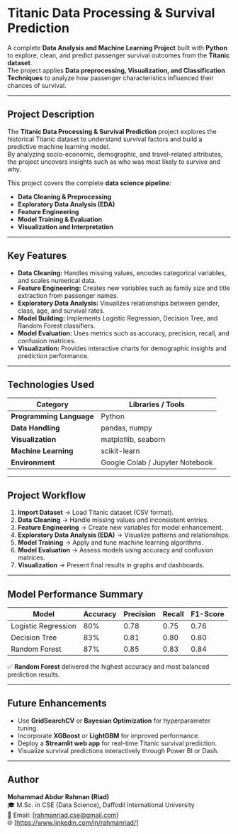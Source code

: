 # Titanic Data Processing & Survival Prediction

A complete **Data Analysis and Machine Learning Project** built with **Python** to explore, clean, and predict passenger survival outcomes from the **Titanic dataset**.  
The project applies **Data preprocessing, Visualization, and Classification Techniques** to analyze how passenger characteristics influenced their chances of survival.

---

## Project Description

The **Titanic Data Processing & Survival Prediction** project explores the historical Titanic dataset to understand survival factors and build a predictive machine learning model.  
By analyzing socio-economic, demographic, and travel-related attributes, the project uncovers insights such as who was most likely to survive and why.

This project covers the complete **data science pipeline**:
- **Data Cleaning & Preprocessing**  
- **Exploratory Data Analysis (EDA)**  
- **Feature Engineering**  
- **Model Training & Evaluation**  
- **Visualization and Interpretation**

---

## Key Features

- **Data Cleaning:** Handles missing values, encodes categorical variables, and scales numerical data.  
- **Feature Engineering:** Creates new variables such as family size and title extraction from passenger names.  
- **Exploratory Data Analysis:** Visualizes relationships between gender, class, age, and survival rates.  
- **Model Building:** Implements Logistic Regression, Decision Tree, and Random Forest classifiers.  
- **Model Evaluation:** Uses metrics such as accuracy, precision, recall, and confusion matrices.  
- **Visualization:** Provides interactive charts for demographic insights and prediction performance.

---

## Technologies Used

| Category | Libraries / Tools |
|-----------|-------------------|
| **Programming Language** | Python |
| **Data Handling** | pandas, numpy |
| **Visualization** | matplotlib, seaborn |
| **Machine Learning** | scikit-learn |
| **Environment** | Google Colab / Jupyter Notebook |

---

## Project Workflow

1. **Import Dataset** → Load Titanic dataset (CSV format).  
2. **Data Cleaning** → Handle missing values and inconsistent entries.  
3. **Feature Engineering** → Create new variables for model enhancement.  
4. **Exploratory Data Analysis (EDA)** → Visualize patterns and relationships.  
5. **Model Training** → Apply and tune machine learning algorithms.  
6. **Model Evaluation** → Assess models using accuracy and confusion matrices.  
7. **Visualization** → Present final results in graphs and dashboards.

---

## Model Performance Summary

| Model | Accuracy | Precision | Recall | F1-Score |
|--------|-----------|-----------|--------|----------|
| Logistic Regression | 80% | 0.78 | 0.75 | 0.76 |
| Decision Tree | 83% | 0.81 | 0.80 | 0.80 |
| Random Forest | 87% | 0.85 | 0.83 | 0.84 |

✅ **Random Forest** delivered the highest accuracy and most balanced prediction results.

---

## Future Enhancements

- Use **GridSearchCV** or **Bayesian Optimization** for hyperparameter tuning.  
- Incorporate **XGBoost** or **LightGBM** for improved performance.  
- Deploy a **Streamlit web app** for real-time Titanic survival prediction.  
- Visualize survival predictions interactively through Power BI or Dash.  

---

## Author

**Mohammad Abdur Rahman (Riad)**  
🎓 M.Sc. in CSE (Data Science), Daffodil International University  
📧 Email: [rahmanriad.cse@gmail.com]  
🌐 [https://www.linkedin.com/in/rahmanriad/]
